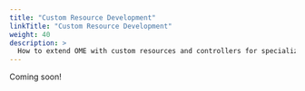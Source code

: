 ```yaml
---
title: "Custom Resource Development"
linkTitle: "Custom Resource Development"
weight: 40
description: >
  How to extend OME with custom resources and controllers for specialized use cases.
---
```


Coming soon!
